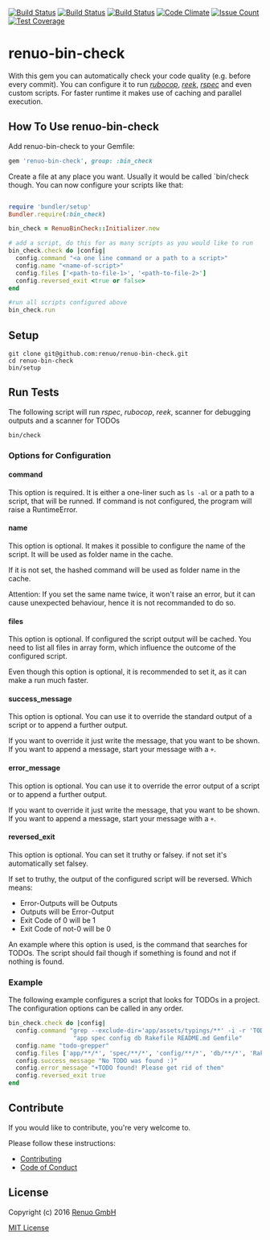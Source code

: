 [![Build Status](https://travis-ci.org/renuo/renuo-bin-check.svg?branch=master)](https://travis-ci.org/renuo/renuo-bin-check) [![Build Status](https://travis-ci.org/renuo/renuo-bin-check.svg?branch=develop)](https://travis-ci.org/renuo/renuo-bin-check)  [![Build Status](https://travis-ci.org/renuo/renuo-bin-check.svg?branch=testing)](https://travis-ci.org/renuo/renuo-bin-check) [![Code Climate](https://codeclimate.com/github/renuo/renuo-bin-check/badges/gpa.svg)](https://codeclimate.com/github/renuo/renuo-bin-check) [![Issue Count](https://codeclimate.com/github/renuo/renuo-bin-check/badges/issue_count.svg)](https://codeclimate.com/github/renuo/renuo-bin-check) [![Test Coverage](https://codeclimate.com/github/renuo/renuo-bin-check/badges/coverage.svg)](https://codeclimate.com/github/renuo/renuo-bin-check/coverage)

# renuo-bin-check

With this gem you can automatically check your code quality (e.g. before every commit).
You can configure it to run [*rubocop*][1], [*reek*](2), [*rspec*](3) and even custom scripts.
For faster runtime it makes use of caching and parallel execution.

## How To Use renuo-bin-check

Add renuo-bin-check to your Gemfile:

```rb
gem 'renuo-bin-check', group: :bin_check
```

Create a file at any place you want. Usually it would be called `bin/check though.
You can now configure your scripts like that:

```rb

require 'bundler/setup'
Bundler.require(:bin_check)

bin_check = RenuoBinCheck::Initializer.new

# add a script, do this for as many scripts as you would like to run
bin_check.check do |config|
  config.command "<a one line command or a path to a script>"
  config.name "<name-of-script>"
  config.files ['<path-to-file-1>', '<path-to-file-2>']
  config.reversed_exit <true or false>
end

#run all scripts configured above
bin_check.run
```

## Setup

    git clone git@github.com:renuo/renuo-bin-check.git
    cd renuo-bin-check
    bin/setup


## Run Tests

The following script will run *rspec*, *rubocop*, *reek*, scanner for debugging outputs and a scanner for TODOs

    bin/check


### Options for Configuration

#### command

This option is required. It is either a one-liner such as `ls -al` or a path to a script, that will be runned.
If command is not configured, the program will raise a RuntimeError.

#### name

This option is optional. It makes it possible to configure the name of the script. 
It will be used as folder name in the cache.

If it is not set, the hashed command will be used as folder name in the cache.

Attention: If you set the same name twice, it won't raise an error, 
but it can cause unexpected behaviour, hence it is not recommanded to do so.

#### files

This option is optional. If configured the script output will be cached. You need to list all files in array form, 
which influence the outcome of the configured script.

Even though this option is optional, it is recommended to set it, as it can make a run much faster.

#### success_message

This option is optional. You can use it to override the standard output of a script or to append a further output.

If you want to override it just write the message, that you want to be shown. If you want to append a message, start
your message with a ```+```.

#### error_message

This option is optional. You can use it to override the error output of a script or to append a further output.

If you want to override it just write the message, that you want to be shown. If you want to append a message, start
your message with a ```+```.

#### reversed_exit

This option is optional. You can set it truthy or falsey. if not set it's automatically set falsey.

If set to truthy, the output of the configured script will be reversed. Which means:
* Error-Outputs will be Outputs
* Outputs will be Error-Output
* Exit Code of 0 will be 1
* Exit Code of not-0 will be 0

An example where this option is used, is the command that searches for TODOs. 
The script should fail though if something is found and not if nothing is found.

### Example

The following example configures a script that looks for TODOs in a project.
The configuration options can be called in any order.

```rb
bin_check.check do |config|
  config.command "grep --exclude-dir='app/assets/typings/**' -i -r 'TODO'"\
                  "app spec config db Rakefile README.md Gemfile"
  config.name "todo-grepper"
  config.files ['app/**/*', 'spec/**/*', 'config/**/*', 'db/**/*', 'Rakefile', 'README.md', 'Gemfile']
  config.success_message "No TODO was found :)"
  config.error_message "+TODO found! Please get rid of them"
  config.reversed_exit true
end
```

## Contribute

If you would like to contribute, you're very welcome to.

Please follow these instructions:

* [Contributing][4]
* [Code of Conduct][5]

## License

Copyright (c) 2016 [Renuo GmbH]

[MIT License][6]


[1]: https://github.com/bbatsov/rubocop
[2]: https://github.com/troessner/reek
[3]: https://github.com/rspec/rspec

[4]: https://github.com/renuo/renuo-bin-check/blob/develop/CONTRIBUTING.md
[5]: https://github.com/renuo/renuo-bin-check/blob/develop/CODE_OF_CONDUCT.md
[6]: https://github.com/renuo/renuo-bin-check/blob/develop/LICENSE

[Renuo GmbH]: https://www.renuo.ch
